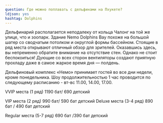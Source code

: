 ```yaml
---
question: Где можно поплавать с дельфинами на Пхукете?
ldjson: yes
hashtag: Dolphins
---
```


Дельфинарий располагается неподалеку от кольца Чалонг на той же улице, что и зоопарк. Здание Nemo Dolphins Bay похоже на большой шатер со сводчатым потолком и округлой формы бассейном. Стоящие в ряд места открывают отличный обзор для зрителей. Оказавшись здесь, вы непременно обратите внимание на отсутствие стен. Однако не стоит беспокоиться! Дующие со всех сторон вентиляторы создают приятную прохладу даже в самое жаркое время дня — полдень.

Дельфиновый комплекс «Немо» принимает гостей во все дни недели, кроме понедельника. Шоу продолжительностью 1 час проводится по следующему расписанию - вт-вс 11.00, 14.00, 17.00.

VVIP места (1 ряд) 1190 бат/ 690 детский

VIP места (2 ряд) 990 бат/ 590 бат  детский
Deluxe места (3-4 ряд) 890 бат / 490 бат детский

Regular места (5-7 ряд) 690 бат /390 бат детский

